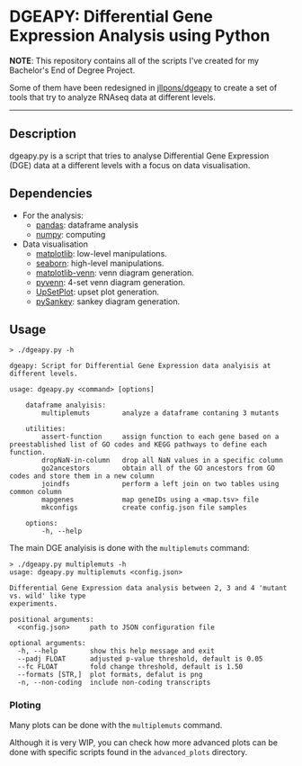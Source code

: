 # DGEAPY: Differential Gene Expression Analysis using Python

**NOTE**: This repository contains all of the scripts I've created for my Bachelor's End of Degree Project.

Some of them have been redesigned in [jllpons/dgeapy](<https://github.com/jllpons/dgeapy>) to create a set of tools that try to analyze RNAseq data at different levels.

---

## Description

dgeapy.py is a script that tries to analyse Differential Gene Expression (DGE) data at a different levels with a focus on data visualisation.

## Dependencies

- For the analysis:
    - [pandas](<https://pypi.org/project/pandas/>): dataframe analysis
    - [numpy](<https://pypi.org/project/numpy/>): computing
- Data visualisation
    - [matplotlib](<https://pypi.org/project/matplotlib/>): low-level manipulations.
    - [seaborn](<https://pypi.org/project/seaborn/>): high-level manipulations.
    - [matplotlib-venn](<https://pypi.org/project/matplotlib-venn/>): venn diagram generation.
    - [pyvenn](<https://pypi.org/project/venn/>): 4-set venn diagram generation.
    - [UpSetPlot](<https://pypi.org/project/UpSetPlot/0.8.0/>): upset plot generation.
    - [pySankey](<https://github.com/Pierre-Sassoulas/pySankey/tree/main>): sankey diagram generation.

## Usage

```
> ./dgeapy.py -h

dgeapy: Script for Differential Gene Expression data analyisis at different levels.

usage: dgeapy.py <command> [options]

    dataframe analyisis:
        multiplemuts        analyze a dataframe contaning 3 mutants

    utilities:
        assert-function     assign function to each gene based on a preestablished list of GO codes and KEGG pathways to define each function.
        dropNaN-in-column   drop all NaN values in a specific column
        go2ancestors        obtain all of the GO ancestors from GO codes and store them in a new column
        joindfs             perform a left join on two tables using common column
        mapgenes            map geneIDs using a <map.tsv> file
        mkconfigs           create config.json file samples

    options:
        -h, --help
```

The main DGE analyisis is done with the `multiplemuts`  command:

```
> ./dgeapy.py multiplemuts -h
usage: dgeapy.py multiplemuts <config.json>

Differential Gene Expression data analysis between 2, 3 and 4 'mutant vs. wild' like type
experiments.

positional arguments:
  <config.json>     path to JSON configuration file

optional arguments:
  -h, --help        show this help message and exit
  --padj FLOAT      adjusted p-value threshold, default is 0.05
  --fc FLOAT        fold change threshold, default is 1.50
  --formats [STR,]  plot formats, defalut is png
  -n, --non-coding  include non-coding transcripts
```

### Ploting

Many plots can be done with the `multiplemuts`  command.

Although it is very WIP, you can check how more advanced plots can be done with specific scripts found in the `advanced_plots` directory.
